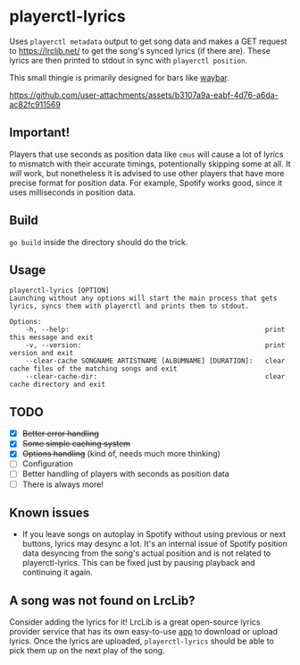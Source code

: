 # playerctl-lyrics
Uses `playerctl metadata` output to get song data and makes a GET request to https://lrclib.net/ to get the song's synced lyrics (if there are). These lyrics are then printed to stdout in sync with `playerctl position`.

This small thingie is primarily designed for bars like [waybar](https://github.com/Alexays/Waybar).

https://github.com/user-attachments/assets/b3107a9a-eabf-4d76-a6da-ac82fc911569

## Important!
Players that use seconds as position data like `cmus` will cause a lot of lyrics to mismatch with their accurate timings, potentionally skipping some at all. It *will* work, but nonetheless it is advised to use other players that have more precise format for position data. For example, Spotify works good, since it uses milliseconds in position data.

## Build
`go build` inside the directory should do the trick.

## Usage
```
playerctl-lyrics [OPTION]
Launching without any options will start the main process that gets lyrics, syncs them with playerctl and prints them to stdout.

Options:
    -h, --help:													print this message and exit
	-v, --version: 												print version and exit
	--clear-cache SONGNAME ARTISTNAME [ALBUMNAME] [DURATION]:	clear cache files of the matching songs and exit
	--clear-cache-dir:											clear cache directory and exit
```

## TODO
- [x] ~~Better error handling~~
- [x] ~~Some simple caching system~~
- [x] ~~Options handling~~ (kind of, needs much more thinking)
- [ ] Configuration
- [ ] Better handling of players with seconds as position data
- [ ] There is always more!

## Known issues
- If you leave songs on autoplay in Spotify without using previous or next buttons, lyrics may desync a lot. It's an internal issue of Spotify position data desyncing from the song's actual position and is not related to playerctl-lyrics. This can be fixed just by pausing playback and continuing it again.

## A song was not found on LrcLib?
Consider adding the lyrics for it! LrcLib is a great open-source lyrics provider service that has its own easy-to-use [app](https://github.com/tranxuanthang/lrcget) to download or upload lyrics. Once the lyrics are uploaded, `playerctl-lyrics` should be able to pick them up on the next play of the song.